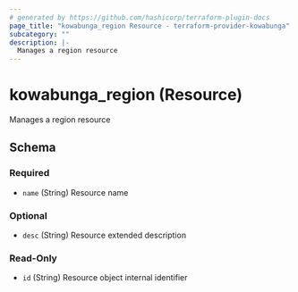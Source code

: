 ```yaml
---
# generated by https://github.com/hashicorp/terraform-plugin-docs
page_title: "kowabunga_region Resource - terraform-provider-kowabunga"
subcategory: ""
description: |-
  Manages a region resource
---
```


# kowabunga_region (Resource)

Manages a region resource



<!-- schema generated by tfplugindocs -->
## Schema

### Required

- `name` (String) Resource name

### Optional

- `desc` (String) Resource extended description

### Read-Only

- `id` (String) Resource object internal identifier
